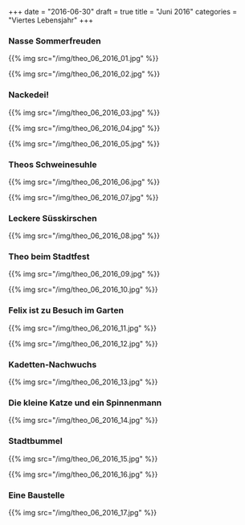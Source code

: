 +++
date = "2016-06-30"
draft = true
title = "Juni 2016"
categories = "Viertes Lebensjahr"
+++

### Nasse Sommerfreuden
{{% img src="/img/theo_06_2016_01.jpg" %}}

{{% img src="/img/theo_06_2016_02.jpg" %}}

### Nackedei!
{{% img src="/img/theo_06_2016_03.jpg" %}}

{{% img src="/img/theo_06_2016_04.jpg" %}}

{{% img src="/img/theo_06_2016_05.jpg" %}}

### Theos Schweinesuhle
{{% img src="/img/theo_06_2016_06.jpg" %}}

{{% img src="/img/theo_06_2016_07.jpg" %}}

### Leckere Süsskirschen
{{% img src="/img/theo_06_2016_08.jpg" %}}

### Theo beim Stadtfest
{{% img src="/img/theo_06_2016_09.jpg" %}}

{{% img src="/img/theo_06_2016_10.jpg" %}}

### Felix ist zu Besuch im Garten
{{% img src="/img/theo_06_2016_11.jpg" %}}

{{% img src="/img/theo_06_2016_12.jpg" %}}

### Kadetten-Nachwuchs
{{% img src="/img/theo_06_2016_13.jpg" %}}

### Die kleine Katze und ein Spinnenmann
{{% img src="/img/theo_06_2016_14.jpg" %}}

### Stadtbummel
{{% img src="/img/theo_06_2016_15.jpg" %}}

{{% img src="/img/theo_06_2016_16.jpg" %}}

### Eine Baustelle
{{% img src="/img/theo_06_2016_17.jpg" %}}


